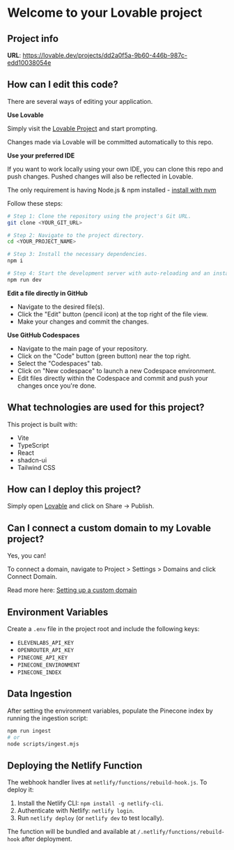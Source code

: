 # Welcome to your Lovable project

## Project info

**URL**: https://lovable.dev/projects/dd2a0f5a-9b60-446b-987c-edd10038054e

## How can I edit this code?

There are several ways of editing your application.

**Use Lovable**

Simply visit the [Lovable Project](https://lovable.dev/projects/dd2a0f5a-9b60-446b-987c-edd10038054e) and start prompting.

Changes made via Lovable will be committed automatically to this repo.

**Use your preferred IDE**

If you want to work locally using your own IDE, you can clone this repo and push changes. Pushed changes will also be reflected in Lovable.

The only requirement is having Node.js & npm installed - [install with nvm](https://github.com/nvm-sh/nvm#installing-and-updating)

Follow these steps:

```sh
# Step 1: Clone the repository using the project's Git URL.
git clone <YOUR_GIT_URL>

# Step 2: Navigate to the project directory.
cd <YOUR_PROJECT_NAME>

# Step 3: Install the necessary dependencies.
npm i

# Step 4: Start the development server with auto-reloading and an instant preview.
npm run dev
```

**Edit a file directly in GitHub**

- Navigate to the desired file(s).
- Click the "Edit" button (pencil icon) at the top right of the file view.
- Make your changes and commit the changes.

**Use GitHub Codespaces**

- Navigate to the main page of your repository.
- Click on the "Code" button (green button) near the top right.
- Select the "Codespaces" tab.
- Click on "New codespace" to launch a new Codespace environment.
- Edit files directly within the Codespace and commit and push your changes once you're done.

## What technologies are used for this project?

This project is built with:

- Vite
- TypeScript
- React
- shadcn-ui
- Tailwind CSS

## How can I deploy this project?

Simply open [Lovable](https://lovable.dev/projects/dd2a0f5a-9b60-446b-987c-edd10038054e) and click on Share -> Publish.

## Can I connect a custom domain to my Lovable project?

Yes, you can!

To connect a domain, navigate to Project > Settings > Domains and click Connect Domain.

Read more here: [Setting up a custom domain](https://docs.lovable.dev/tips-tricks/custom-domain#step-by-step-guide)

## Environment Variables

Create a `.env` file in the project root and include the following keys:

- `ELEVENLABS_API_KEY`
- `OPENROUTER_API_KEY`
- `PINECONE_API_KEY`
- `PINECONE_ENVIRONMENT`
- `PINECONE_INDEX`

## Data Ingestion

After setting the environment variables, populate the Pinecone index by running the ingestion script:

```bash
npm run ingest
# or
node scripts/ingest.mjs
```

## Deploying the Netlify Function

The webhook handler lives at `netlify/functions/rebuild-hook.js`.
To deploy it:

1. Install the Netlify CLI: `npm install -g netlify-cli`.
2. Authenticate with Netlify: `netlify login`.
3. Run `netlify deploy` (or `netlify dev` to test locally).

The function will be bundled and available at `/.netlify/functions/rebuild-hook` after deployment.
